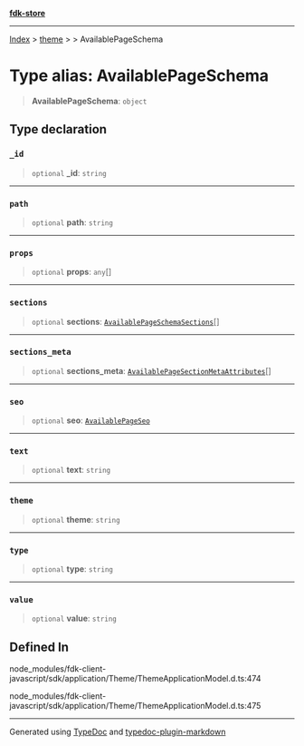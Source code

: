 [**fdk-store**](../../../README.md)
***

[Index](../../../API.md) > [theme](../../README.md) > [<internal>](../README.md) > AvailablePageSchema

# Type alias: AvailablePageSchema

> **AvailablePageSchema**: `object`

## Type declaration

### `_id`

> `optional` **\_id**: `string`

***

### `path`

> `optional` **path**: `string`

***

### `props`

> `optional` **props**: `any`[]

***

### `sections`

> `optional` **sections**: [`AvailablePageSchemaSections`](type-alias.AvailablePageSchemaSections.md)[]

***

### `sections_meta`

> `optional` **sections\_meta**: [`AvailablePageSectionMetaAttributes`](type-alias.AvailablePageSectionMetaAttributes.md)[]

***

### `seo`

> `optional` **seo**: [`AvailablePageSeo`](type-alias.AvailablePageSeo.md)

***

### `text`

> `optional` **text**: `string`

***

### `theme`

> `optional` **theme**: `string`

***

### `type`

> `optional` **type**: `string`

***

### `value`

> `optional` **value**: `string`

## Defined In

node\_modules/fdk-client-javascript/sdk/application/Theme/ThemeApplicationModel.d.ts:474

node\_modules/fdk-client-javascript/sdk/application/Theme/ThemeApplicationModel.d.ts:475

***
Generated using [TypeDoc](https://typedoc.org/) and [typedoc-plugin-markdown](https://www.npmjs.com/package/typedoc-plugin-markdown)
